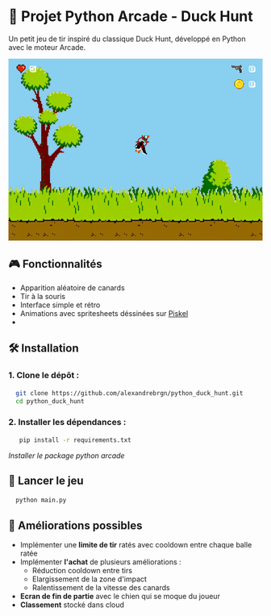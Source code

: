 # 🦆 Projet Python Arcade -  Duck Hunt

Un petit jeu de tir inspiré du classique Duck Hunt, développé en Python avec le moteur Arcade.

![gameThumbnail](assets/images/thumbnail.png)

## 🎮 Fonctionnalités

- Apparition aléatoire de canards
- Tir à la souris
- Interface simple et rétro
- Animations avec spritesheets déssinées sur [Piskel](https://www.piskelapp.com/)
- 

## 🛠️ Installation

### 1. Clone le dépôt :
```bash
  git clone https://github.com/alexandrebrgn/python_duck_hunt.git
  cd python_duck_hunt
```
### 2. Installer les dépendances :
```bash
   pip install -r requirements.txt
```
_Installer le package python arcade_
## 🚀 Lancer le jeu 
```bash
  python main.py
```

## 🥀 Améliorations possibles
- Implémenter une __limite de tir__ ratés avec cooldown entre chaque balle ratée
- Implémenter **l'achat** de plusieurs améliorations :
  - Réduction cooldown entre tirs
  - Elargissement de la zone d'impact 
  - Ralentissement de la vitesse des canards
- **Ecran de fin de partie** avec le chien qui se moque du joueur
- **Classement** stocké dans cloud
